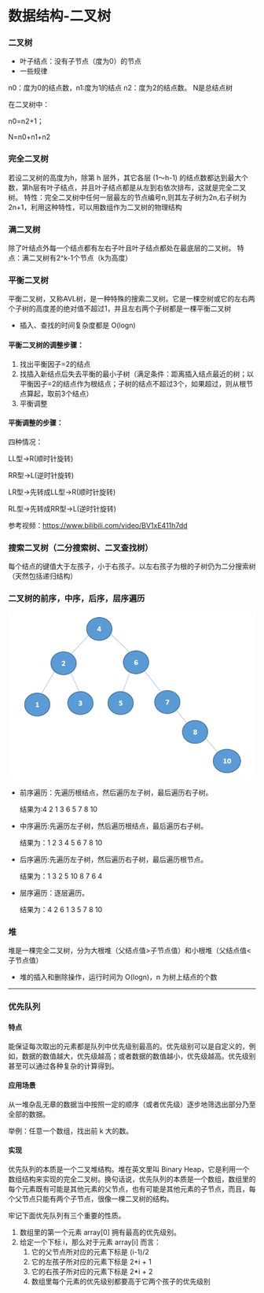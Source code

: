 # 数据结构-二叉树

### 二叉树

- 叶子结点：没有子节点（度为0）的节点
- 一些规律

n0：度为0的结点数，n1:度为1的结点 n2：度为2的结点数。 N是总结点树

在二叉树中：

n0=n2+1；

N=n0+n1+n2

### 完全二叉树

若设二叉树的高度为h，除第 h 层外，其它各层 (1～h-1) 的结点数都达到最大个数，第h层有叶子结点，并且叶子结点都是从左到右依次排布，这就是完全二叉树。 特性：完全二叉树中任何一层最左的节点编号n,则其左子树为2n,右子树为2n+1，利用这种特性，可以用数组作为二叉树的物理结构

### 满二叉树

除了叶结点外每一个结点都有左右子叶且叶子结点都处在最底层的二叉树。 特点：满二叉树有2^k-1个节点（k为高度）

### 平衡二叉树

平衡二叉树，又称AVL树，是一种特殊的搜索二叉树。它是一棵空树或它的左右两个子树的高度差的绝对值不超过1，并且左右两个子树都是一棵平衡二叉树

- 插入、查找的时间复杂度都是 O(logn)

#### 平衡二叉树的调整步骤：

1. 找出平衡因子=2的结点
2. 找插入新结点后失去平衡的最小子树（满足条件：距离插入结点最近的树；以平衡因子=2的结点作为根结点；子树的结点不超过3个，如果超过，则从根节点算起，取前3个结点）
3. 平衡调整

#### 平衡调整的步骤：

四种情况：

LL型->R(顺时针旋转)

RR型->L(逆时针旋转)

LR型->先转成LL型->R(顺时针旋转)

RL型->先转成RR型->L(逆时针旋转)

参考视频：https://www.bilibili.com/video/BV1xE411h7dd

### 搜索二叉树（二分搜索树、二叉查找树）

每个结点的键值大于左孩子，小于右孩子。以左右孩子为根的子树仍为二分搜索树（天然包括递归结构）

### 二叉树的前序，中序，后序，层序遍历

![示例图片](https://raw.githubusercontent.com/yummmyz/Yummmy-Tech-Note/main/images/%E6%95%B0%E6%8D%AE%E7%BB%93%E6%9E%84-%E6%A0%91-%E9%85%8D%E5%9B%BE1.png)

- 前序遍历：先遍历根结点，然后遍历左子树，最后遍历右子树。

  结果为:4 2 1 3 6 5 7 8 10

- 中序遍历:先遍历左子树，然后遍历根结点，最后遍历右子树。

  结果为：1 2 3 4 5 6 7 8 10

- 后序遍历:先遍历左子树，然后遍历右子树，最后遍历根节点。

  结果为：1 3 2 5 10 8 7 6 4

- 层序遍历：逐层遍历。

  结果为：4 2 6 1 3 5 7 8 10

### 堆

堆是一棵完全二叉树，分为大根堆（父结点值>子节点值）和小根堆（父结点值<子节点值）

- 堆的插入和删除操作，运行时间为 O(logn)，n 为树上结点的个数

------

### 优先队列

#### 特点

能保证每次取出的元素都是队列中优先级别最高的。优先级别可以是自定义的，例如，数据的数值越大，优先级越高；或者数据的数值越小，优先级越高。优先级别甚至可以通过各种复杂的计算得到。

#### 应用场景

从一堆杂乱无章的数据当中按照一定的顺序（或者优先级）逐步地筛选出部分乃至全部的数据。

举例：任意一个数组，找出前 k 大的数。

#### 实现

优先队列的本质是一个二叉堆结构。堆在英文里叫 Binary Heap，它是利用一个数组结构来实现的完全二叉树。换句话说，优先队列的本质是一个数组，数组里的每个元素既有可能是其他元素的父节点，也有可能是其他元素的子节点，而且，每个父节点只能有两个子节点，很像一棵二叉树的结构。

牢记下面优先队列有三个重要的性质。

1. 数组里的第一个元素 array[0] 拥有最高的优先级别。
2. 给定一个下标 i，那么对于元素 array[i] 而言：
   1. 它的父节点所对应的元素下标是 (i-1)/2
   2. 它的左孩子所对应的元素下标是 2*i + 1
   3. 它的右孩子所对应的元素下标是 2*i + 2
   4.  数组里每个元素的优先级别都要高于它两个孩子的优先级别